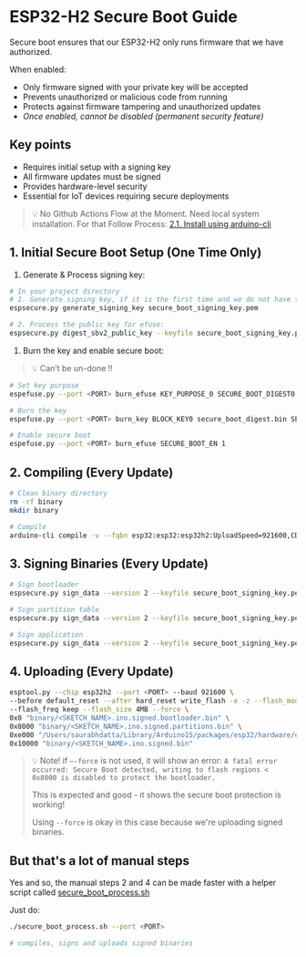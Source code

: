 # ESP32-H2 Secure Boot Guide

Secure boot ensures that our ESP32-H2 only runs firmware that we have authorized. 

When enabled:

- Only firmware signed with your private key will be accepted
- Prevents unauthorized or malicious code from running
- Protects against firmware tampering and unauthorized updates
- _Once enabled, cannot be disabled (permanent security feature)_

## Key points

- Requires initial setup with a signing key
- All firmware updates must be signed
- Provides hardware-level security
- Essential for IoT devices requiring secure deployments

> 💡 No Github Actions Flow at the Moment. Need local system installation. For that Follow Process: [2.1. Install using arduino-cli](https://github.com/dattasaurabh82/help-button-firmware/tree/main?tab=readme-ov-file#22-install-esp32-boards)

## 1. Initial Secure Boot Setup (One Time Only)

1. Generate & Process signing key:

```bash
# In your project directory
# 1. Generate signing key, if it is the first time and we do not have the secure_boot_signing_key.pem
espsecure.py generate_signing_key secure_boot_signing_key.pem

# 2. Process the public key for efuse:
espsecure.py digest_sbv2_public_key --keyfile secure_boot_signing_key.pem --output secure_boot_digest.bin
```

1. Burn the key and enable secure boot:

> 💡 Can’t be un-done !!

```bash
# Set key purpose
espefuse.py --port <PORT> burn_efuse KEY_PURPOSE_0 SECURE_BOOT_DIGEST0

# Burn the key
espefuse.py --port <PORT> burn_key BLOCK_KEY0 secure_boot_digest.bin SECURE_BOOT_DIGEST0

# Enable secure boot
espefuse.py --port <PORT> burn_efuse SECURE_BOOT_EN 1
```

## 2. Compiling (Every Update)

```bash
# Clean binary directory
rm -rf binary
mkdir binary

# Compile
arduino-cli compile -v --fqbn esp32:esp32:esp32h2:UploadSpeed=921600,CDCOnBoot=default,FlashFreq=64,FlashMode=qio,FlashSize=4M,PartitionScheme=min_spiffs,DebugLevel=none,EraseFlash=all,JTAGAdapter=default,ZigbeeMode=default --output-dir binary .
```

## 3. Signing Binaries (Every Update)

```bash
# Sign bootloader
espsecure.py sign_data --version 2 --keyfile secure_boot_signing_key.pem --output binary/<SKETCH_NAME>.ino.signed.bootloader.bin binary/<SKETCH_NAME>.ino.bootloader.bin

# Sign partition table
espsecure.py sign_data --version 2 --keyfile secure_boot_signing_key.pem --output binary/<SKETCH_NAME>.ino.signed.partitions.bin binary/<SKETCH_NAME>.ino.partitions.bin

# Sign application
espsecure.py sign_data --version 2 --keyfile secure_boot_signing_key.pem --output binary/<SKETCH_NAME>.ino.signed.bin binary/<SKETCH_NAME>.ino.bin
```

## 4. Uploading (Every Update)

```bash
esptool.py --chip esp32h2 --port <PORT> --baud 921600 \
--before default_reset --after hard_reset write_flash -e -z --flash_mode keep \
--flash_freq keep --flash_size 4MB --force \
0x0 "binary/<SKETCH_NAME>.ino.signed.bootloader.bin" \
0x8000 "binary/<SKETCH_NAME>.ino.signed.partitions.bin" \
0xe000 "/Users/saurabhdatta/Library/Arduino15/packages/esp32/hardware/esp32/3.0.7/tools/partitions/boot_app0.bin" \
0x10000 "binary/<SKETCH_NAME>.ino.signed.bin"
```

> 💡 Note! if `—-force` is not used, it will show an error: `A fatal error occurred: Secure Boot detected, writing to flash regions < 0x8000 is disabled to protect the bootloader.`
>
> This is expected and good - it shows the secure boot protection is working!
>
> Using `--force` is okay in this case because we're uploading signed binaries.

## But that's a lot of manual steps

Yes and so, the manual steps 2 and 4 can be made faster with a helper script called [secure_boot_process.sh](secure_boot_process.sh)

Just do:

```bash
./secure_boot_process.sh --port <PORT>

# compiles, signs and uploads signed binaries
```
